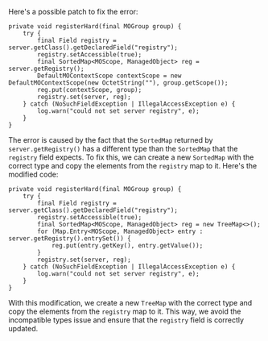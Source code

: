 Here's a possible patch to fix the error:
```
private void registerHard(final MOGroup group) {
    try {
        final Field registry = server.getClass().getDeclaredField("registry");
        registry.setAccessible(true);
        final SortedMap<MOScope, ManagedObject> reg = server.getRegistry();
        DefaultMOContextScope contextScope = new DefaultMOContextScope(new OctetString(""), group.getScope());
        reg.put(contextScope, group);
        registry.set(server, reg);
    } catch (NoSuchFieldException | IllegalAccessException e) {
        log.warn("could not set server registry", e);
    }
}
```

The error is caused by the fact that the `SortedMap` returned by `server.getRegistry()` has a different type than the `SortedMap` that the `registry` field expects. To fix this, we can create a new `SortedMap` with the correct type and copy the elements from the `registry` map to it. Here's the modified code:
```
private void registerHard(final MOGroup group) {
    try {
        final Field registry = server.getClass().getDeclaredField("registry");
        registry.setAccessible(true);
        final SortedMap<MOScope, ManagedObject> reg = new TreeMap<>();
        for (Map.Entry<MOScope, ManagedObject> entry : server.getRegistry().entrySet()) {
            reg.put(entry.getKey(), entry.getValue());
        }
        registry.set(server, reg);
    } catch (NoSuchFieldException | IllegalAccessException e) {
        log.warn("could not set server registry", e);
    }
}
```
With this modification, we create a new `TreeMap` with the correct type and copy the elements from the `registry` map to it. This way, we avoid the incompatible types issue and ensure that the `registry` field is correctly updated.